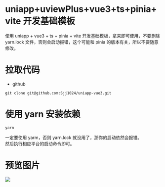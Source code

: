 # uniapp+uviewPlus+vue3+ts+pinia+vite 开发基础模板

使用 uniapp + vue3 + ts + pinia + vite 开发基础模板，拿来即可使用，不要删除 yarn.lock 文件，否则会启动报错，这个可能和 pinia 的版本有关，所以不要随意修改。

# 拉取代码

-   github

```
git clone git@github.com:Sjj1024/uniapp-vue3.git
```

# 使用 yarn 安装依赖

```
yarn
```

一定要使用 yarm，否则 yarn.lock 就没用了，那你的启动依然会报错。  
然后执行相应平台的启动命令即可。

# 预览图片

![](https://img-blog.csdnimg.cn/5a1ab6c34abe4a718e514ac73776d049.png)
